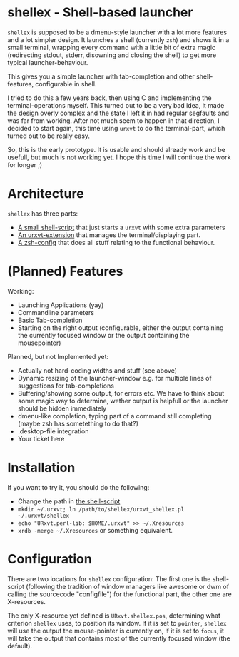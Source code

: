 shellex - Shell-based launcher
==============================

`shellex` is supposed to be a dmenu-style launcher with a lot more features and
a lot simpler design.  It launches a shell (currently `zsh`) and shows it in a
small terminal, wrapping every command with a little bit of extra magic
(redirecting stdout, stderr, disowning and closing the shell) to get more
typical launcher-behaviour.

This gives you a simple launcher with tab-completion and other shell-features,
configurable in shell.

I tried to do this a few years back, then using C and implementing the
terminal-operations myself. This turned out to be a very bad idea, it made the
design overly complex and the state I left it in had regular segfaults and was far
from working. After not much seem to happen in that direction, I decided to
start again, this time using `urxvt` to do the terminal-part, which turned out to
be really easy.

So, this is the early prototype. It is usable and should already work and be
usefull, but much is not working yet. I hope this time I will continue the work
for longer ;)


Architecture
============

`shellex` has three parts:

* [A small shell-script](shellex) that just starts a `urxvt` with some extra
  parameters
* [An urxvt-extension](urxvt_shellex.pl) that manages the terminal/displaying
  part.
* [A zsh-config](zshrc) that does all stuff relating to the functional
  behaviour.


(Planned) Features
==================

Working:
* Launching Applications (yay)
* Commandline parameters
* Basic Tab-completion
* Starting on the right output (configurable, either the output containing the
  currently focused window or the output containing the mousepointer)

Planned, but not Implemented yet:
* Actually not hard-coding widths and stuff (see above)
* Dynamic resizing of the launcher-window e.g. for multiple lines of
  suggestions for tab-completions
* Buffering/showing some output, for errors etc. We have to think about some
  magic way to determine, wether output is helpfull or the launcher should be
  hidden immediately
* dmenu-like completion, typing part of a command still completing (maybe zsh
  has sometething to do that?)
* .desktop-file integration
* Your ticket here


Installation
============

If you want to try it, you should do the following:
* Change the path in [the shell-script](shellex)
* `mkdir ~/.urxvt; ln /path/to/shellex/urxvt_shellex.pl ~/.urxvt/shellex`
* `echo "URxvt.perl-lib: $HOME/.urxvt" >> ~/.Xresources`
* `xrdb -merge ~/.Xresources`
or something equivalent.


Configuration
=============

There are two locations for `shellex` configuration: The first one is the
shell-script (following the tradition of window managers like awesome or dwm of
calling the sourcecode "configfile") for the functional part, the other one are
X-resources.

The only X-resource yet defined is `URxvt.shellex.pos`, determining what
criterion `shellex` uses, to position its window. If it is set to `pointer`,
`shellex` will use the output the mouse-pointer is currently on, if it is set
to `focus`, it will take the output that contains most of the currently focused
window (the default).
